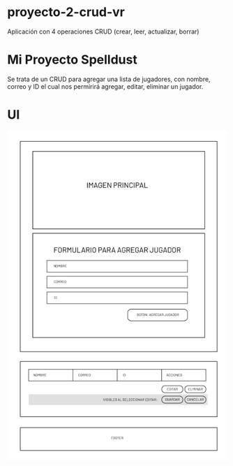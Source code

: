 # proyecto-2-crud-vr
Aplicación con 4 operaciones CRUD (crear, leer, actualizar, borrar)

# Mi Proyecto Spelldust
Se trata de un CRUD para agregar una lista de jugadores, con nombre, correo y ID el cual nos permirirá agregar, editar, eliminar un jugador.

# UI
![Banner](assets/img/ui.jpg)
